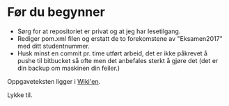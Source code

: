 # Før du begynner #

* Sørg for at repositoriet er privat og at jeg har lesetilgang.
* Rediger pom.xml filen og erstatt de to forekomstene av "Eksamen2017" med ditt studentnummer.
* Husk minst en commit pr. time utført arbeid, det er ikke påkrevet å pushe til bitbucket så ofte men det anbefales sterkt å gjøre det (det er din backup om maskinen din feiler.)

Oppgaveteksten ligger i [Wiki'en](wiki/Home).

Lykke til.
